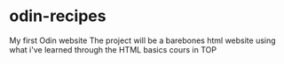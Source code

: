 # odin-recipes
My first Odin website
The project will be a barebones html website using what i've learned through the HTML basics cours in TOP
